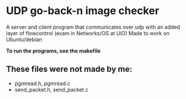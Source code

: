 # UDP go-back-n image checker
A server and client program that communicates over udp with an added layer of flowcontrol (exam in Networks/OS at UiO)
Made to work on Ubuntu/debian

**To run the programs, see the makefile**


## These files were not made by me:
- pgmread.h, pgmread.c
- send_packet.h, send_packet.c
